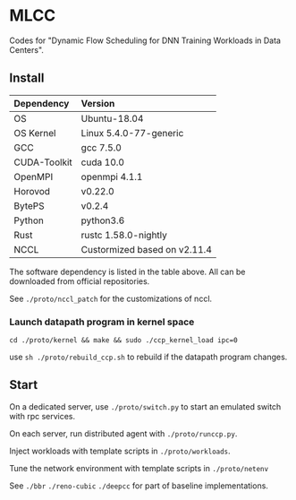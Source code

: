 # MLCC
Codes for "Dynamic Flow Scheduling for DNN Training Workloads in Data Centers".

## Install
| Dependency | Version |
| :-----| :---- |
| OS | Ubuntu-18.04 | 
| OS Kernel | Linux 5.4.0-77-generic |
| GCC | gcc 7.5.0 |
| CUDA-Toolkit | cuda 10.0|
| OpenMPI | openmpi 4.1.1 |
| Horovod | v0.22.0 |
| BytePS | v0.2.4 |
| Python | python3.6 | 
| Rust | rustc 1.58.0-nightly |
| NCCL | Custormized based on v2.11.4 |

The software dependency is listed in the table above. All can be downloaded from official repositories. 

See `./proto/nccl_patch` for the customizations of nccl.

### Launch datapath program in kernel space
`cd ./proto/kernel && make && sudo ./ccp_kernel_load ipc=0`

use `sh ./proto/rebuild_ccp.sh` to rebuild if the datapath program changes.

## Start
On a dedicated server, use `./proto/switch.py` to start an emulated switch with rpc services.

On each server, run distributed agent with `./proto/runccp.py`.

Inject workloads with template scripts in `./proto/workloads`.

Tune the network environment with template scripts in `./proto/netenv`

See `./bbr` `./reno-cubic` `./deepcc` for part of baseline implementations.
